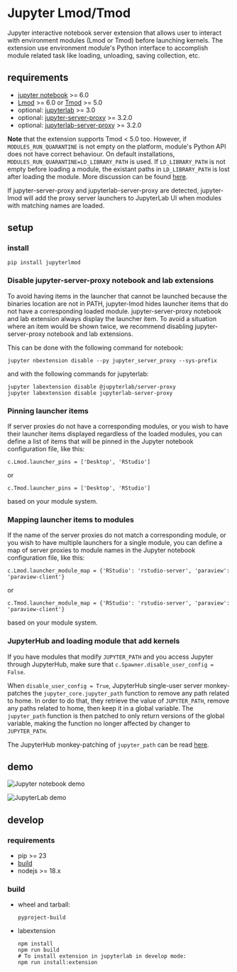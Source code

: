 # Jupyter Lmod/Tmod

Jupyter interactive notebook server extension that allows user
to interact with environment modules (Lmod or Tmod) before launching kernels.
The extension use environment module's Python interface to accomplish module
related task like loading, unloading, saving collection, etc.

## requirements

- [jupyter notebook](https://github.com/jupyter/notebook) >= 6.0
- [Lmod](https://github.com/TACC/Lmod) >= 6.0 or [Tmod](https://modules.readthedocs.io/en/latest/) >= 5.0
- optional: [jupyterlab](https://github.com/jupyter/notebook) >= 3.0
- optional: [jupyter-server-proxy](https://github.com/jupyterhub/jupyter-server-proxy) >= 3.2.0
- optional: [jupyterlab-server-proxy](https://github.com/jupyterhub/jupyter-server-proxy) >= 3.2.0

**Note** that the extension supports Tmod < 5.0 too. However, if `MODULES_RUN_QUARANTINE` is not empty on the platform, module's Python API does
not have correct behaviour. On default installations, `MODULES_RUN_QUARANTINE=LD_LIBRARY_PATH` is used. If `LD_LIBRARY_PATH` is not
empty before loading a module, the existant paths in `LD_LIBRARY_PATH` is lost
after loading the module. More discussion can be found [here](https://sourceforge.net/p/modules/mailman/message/36113970/).

If jupyter-server-proxy and jupyterlab-server-proxy are detected, jupyter-lmod will add the
proxy server launchers to JupyterLab UI when modules with matching names are loaded.

## setup

### install

```
pip install jupyterlmod
```

### Disable jupyter-server-proxy notebook and lab extensions

To avoid having items in the launcher that cannot be launched because the binaries location are not in PATH,
jupyter-lmod hides launcher items that do not have a corresponding loaded module.
jupyter-server-proxy notebook and lab extension always display the launcher item.
To avoid a situation where an item would be shown twice, we recommend disabling jupyter-server-proxy
notebook and lab extensions.

This can be done with the following command for notebook:
```
jupyter nbextension disable --py jupyter_server_proxy --sys-prefix
```

and with the following commands for jupyterlab:
```
jupyter labextension disable @jupyterlab/server-proxy
jupyter labextension disable jupyterlab-server-proxy
```

### Pinning launcher items

If server proxies do not have a corresponding modules, or you wish to have their launcher items
displayed regardless of the loaded modules, you can define a list of items that will be pinned in
the Jupyter notebook configuration file, like this:
```
c.Lmod.launcher_pins = ['Desktop', 'RStudio']
```
or
```
c.Tmod.launcher_pins = ['Desktop', 'RStudio']
```
based on your module system.

### Mapping launcher items to modules

If the name of the server proxies do not match a corresponding module, or you wish to have multiple
launchers for a single module, you can define a map of server proxies to module names in the
Jupyter notebook configuration file, like this:
```
c.Lmod.launcher_module_map = {'RStudio': 'rstudio-server', 'paraview': 'paraview-client'}
```
or
```
c.Tmod.launcher_module_map = {'RStudio': 'rstudio-server', 'paraview': 'paraview-client'}
```
based on your module system.

### JupyterHub and loading module that add kernels

If you have modules that modify `JUPYTER_PATH` and you access Jupyter through JupyterHub,
make sure that `c.Spawner.disable_user_config = False`.

When `disable_user_config = True`, JupyterHub single-user server monkey-patches the
`jupyter_core.jupyter_path` function to remove any path related to home. In order to do
that, they retrieve the value of `JUPYTER_PATH`, remove any paths related to home, then
keep it in a global variable. The `jupyter_path` function is then patched to only return
versions of the global variable, making the function no longer affected by changer to
`JUPYTER_PATH`.

The JupyterHub monkey-patching of `jupyter_path` can be read
[here](https://github.com/jupyterhub/jupyterhub/blob/01a43f41f8b1554f2de659104284f6345d76636d/jupyterhub/singleuser/_disable_user_config.py#L57).

## demo

![Jupyter notebook demo](https://i.imgur.com/pK1Q5gG.gif)

![JupyterLab demo](https://i.imgur.com/1HDH7iN.gif)


## develop

### requirements

- pip >= 23
- [build](https://pypi.org/project/build/)
- nodejs >= 18.x

### build

- wheel and tarball:
    ```shell
    pyproject-build
    ```
- labextension
    ```shell
    npm install
    npm run build
    # To install extension in jupyterlab in develop mode:
    npm run install:extension
    ```
